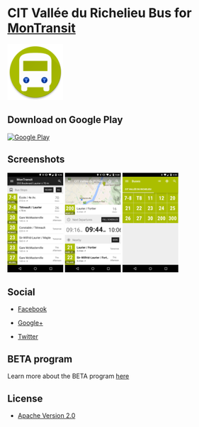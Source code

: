 # CIT Vallée du Richelieu Bus for [MonTransit](https://github.com/mtransitapps/mtransit-for-android)

<img width="25%" height="25%" src="https://raw.githubusercontent.com/mtransitapps/ca-richelieu-citvr-bus-android/master/pub/hi-res-app-icon.png"/>

## Download on Google Play

[![Google Play](https://developer.android.com/images/brand/en_app_rgb_wo_60.png)](https://play.google.com/store/apps/details?id=org.mtransit.android.ca_richelieu_citvr_bus)

## Screenshots

<img width="25%" height="25%" src="https://raw.githubusercontent.com/mtransitapps/ca-richelieu-citvr-bus-android/master/pub/screenshot-phone-1.png"/>
<img width="25%" height="25%" src="https://raw.githubusercontent.com/mtransitapps/ca-richelieu-citvr-bus-android/master/pub/screenshot-phone-2.png"/>
<img width="25%" height="25%" src="https://raw.githubusercontent.com/mtransitapps/ca-richelieu-citvr-bus-android/master/pub/screenshot-phone-3.png"/>

## Social

* [Facebook](https://www.facebook.com/MonTransit)

* [Google+](http://gplus.to/MonTransit/)

* [Twitter](https://twitter.com/montransit)

## BETA program

Learn more about the BETA program [here](https://github.com/mtransitapps/mtransit-for-android/wiki/BETA)

## License

* [Apache Version 2.0](http://www.apache.org/licenses/LICENSE-2.0.html)
